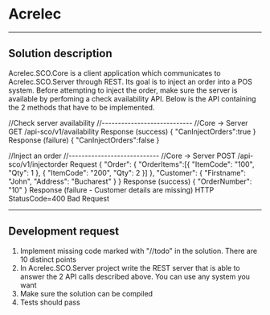 # Acrelec
----------------------------------------------
Solution description
----------------------------------------------
Acrelec.SCO.Core is a client application which communicates to Acrelec.SCO.Server through REST.
Its goal is to inject an order into a POS system.
Before attempting to inject the order, make sure the server is available by perfoming a check availability API.
Below is the API containing the 2 methods that have to be implemented.

//Check server availability
//----------------------------
//Core -> Server
GET /api-sco/v1/availability
Response (success)
{
	"CanInjectOrders":true
}
Response (failure)
{
	"CanInjectOrders":false
}

//Inject an order
//----------------------------
//Core -> Server
POST /api-sco/v1/injectorder
Request
{
	"Order": {
		"OrderItems":[{
			"ItemCode": "100",
			"Qty": 1
		},
		{
			"ItemCode": "200",
			"Qty": 2
		}]
	},
	"Customer": {
		"Firstname": "John",
		"Address": "Bucharest"
	}
}
Response (success)
{
	"OrderNumber": "10"
}
Response (failure - Customer details are missing)
HTTP StatusCode=400 Bad Request


----------------------------------------------
Development request
----------------------------------------------
1. Implement missing code marked with "//todo" in the solution.
   There are 10 distinct points
2. In Acrelec.SCO.Server project write the REST server that is able to answer the 2 API calls described above.
   You can use any system you want
3. Make sure the solution can be compiled
4. Tests should pass